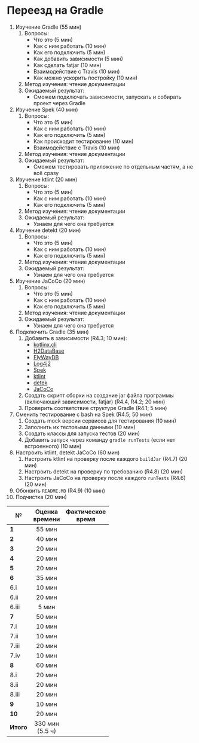 # Переезд на Gradle
1.  Изучение Gradle (55 мин)
    1. Вопросы:
        * Что это (5 мин)
        * Как с ним работать (10 мин)
        * Как его подключить (5 мин)
        * Как добавить зависимости (5 мин)
        * Как сделать fatjar (10 мин)
        * Взаимодействие с Travis (10 мин)
        * Как можно ускорить постройку (10 мин)
    2. Метод изучения: чтение документации
    3. Ожидаемый результат:
        * Сможем подключать зависимости, запускать и собирать проект через Gradle
2. Изучение Spek (40 мин)
    1. Вопросы:
        * Что это (5 мин)
        * Как с ним работать (10 мин)
        * Как его подключить (5 мин)
        * Как происходит тестирование (10 мин)
        * Взаимодействие с Travis (10 мин)
    2. Метод изучения: чтение документации
    3. Ожидаемый результат:
        * Сможем тестировать приложение по отдельным частям, а не всё сразу
3. Изучение ktlint (20 мин)
    1. Вопросы:
        * Что это (5 мин)
        * Как с ним работать (10 мин)
        * Как его подключить (5 мин)
    2. Метод изучения: чтение документации
    3. Ожидаемый результат:
        * Узнаем для чего она требуется
4. Изучение detekt (20 мин)
    1. Вопросы:
        * Что это (5 мин)
        * Как с ним работать (10 мин)
        * Как его подключить (5 мин)
    2. Метод изучения: чтение документации
    3. Ожидаемый результат:
        * Узнаем для чего она требуется
5. Изучение JaCoCo (20 мин)
    1. Вопросы:
        * Что это (5 мин)
        * Как с ним работать (10 мин)
        * Как его подключить (5 мин)
    2. Метод изучения: чтение документации
    3. Ожидаемый результат:
        * Узнаем для чего она требуется
6. Подключить Gradle (35 мин)
    1. Добавить в зависимости (R4.3; 10 мин):
        * [kotlinx.cli](https://github.com/Kotlin/kotlinx.cli#gradle)
        * [H2DataBase](http://h2database.com/html/build.html)
        * [FlyWayDB](https://flywaydb.org/documentation/gradle/)
        * [Log4j2](https://logging.apache.org/log4j/2.x/maven-artifacts.html)
        * [Spek](https://www.spekframework.org/setup-jvm/)
        * [ktlint](https://github.com/pinterest/ktlint#-with-gradle)
        * [detek](https://arturbosch.github.io/detekt/#quick-start-with-gradle)
        * [JaCoCo](https://www.eclemma.org/jacoco/trunk/doc/maven.html)
    2. Создать скрипт сборки на создание jar файла программы (включающий зависимости, fatjar) (R4.4, R4.2; 20 мин)
    3. Проверить соответствие структуре Gradle (R4.1; 5 мин)
7. Сменить тестирование с bash на Spek (R4.5; 50 мин)
    1. Создать mock версии сервисов для тестирования (10 мин)
    2. Заполнить их тестовыми данными (10 мин)
    3. Создать классы для запуска тестов (20 мин)
    4. Добавить запуск через команду `gradle runTests` (если нет встроенного) (10 мин)
8. Настроить ktlint, detekt JaCoCo (60 мин)
    1. Настроить ktlint на проверку после каждого `buildJar` (R4.7) (20 мин)
    2. Настроить detekt на проверку по требованию (R4.8) (20 мин)
    3. Настроить JaCoCo на проверку после каждого `runTests` (R4.6) (20 мин)
9. Обонвить `README.MD` (R4.9) (10 мин)
10. Подчистка (20 мин)

№ | Оценка <br/> времени | Фактическое <br/> время
--- | :---: | :---:
**1** | 55 мин |
**2** | 40 мин |
**3** | 20 мин |
**4** | 20 мин |
**5** | 20 мин |
**6** | 35 мин |
6.i | 10 мин |
6.ii | 20 мин |
6.iii | 5 мин  |
**7** | 50 мин |
7.i | 10 мин |
7.ii | 10 мин |
7.iii | 20 мин | 
7.iv | 10 мин |
**8** | 60 мин |
8.i | 20 мин |
8.ii | 20 мин |
8.iii | 20 мин  
**9** | 10 мин  |
**10** | 20 мин |
**Итого** | 330 мин <br/> (5.5 ч) |
